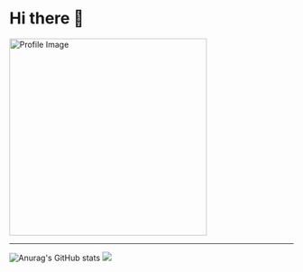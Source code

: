 # Hi there 🤗

<img width="350px" src="https://github.com/tph7897/tph7897/assets/132332533/25e40431-4b69-4916-a316-d8877adc8ce6" alt="Profile Image">
  
---
![Anurag's GitHub stats](https://github-readme-stats.vercel.app/api?username=tph7897&show_icons=true&theme=radical)
<img src="https://github-readme-stats.vercel.app/api/top-langs/?username=tph7897&layout=compact&bg_color=180,00000000,00000000&title_color=595959&text_color=595959"/>
